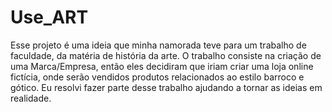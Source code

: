 # Use_ART
Esse projeto é uma ideia que minha namorada teve para um trabalho de faculdade, da matéria de história da arte. O trabalho consiste na criação de uma Marca/Empresa, então eles decidiram que iriam criar uma loja online fictícia, onde serão vendidos produtos relacionados ao estilo barroco e gótico. Eu resolvi fazer parte desse trabalho ajudando a tornar as ideias em realidade.
